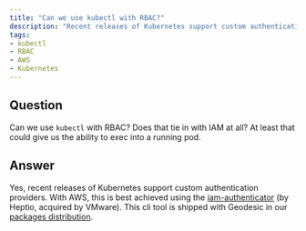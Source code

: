 ```yaml
---
title: "Can we use kubectl with RBAC?"
description: "Recent releases of Kubernetes support custom authentication providers."
tags:
- kubectl
- RBAC
- AWS
- Kubernetes
---
```


## Question

Can we use `kubectl` with RBAC? Does that tie in with IAM at all? At least that could give us the ability to exec into a running pod.

## Answer

Yes, recent releases of Kubernetes support custom authentication providers. With AWS, this is best achieved using the [iam-authenticator](https://github.com/kubernetes-sigs/aws-iam-authenticator) (by Heptio, acquired by VMware). This cli tool is shipped with Geodesic in our [packages distribution](https://github.com/cloudposse/packages/tree/master/vendor/aws-iam-authenticator).

